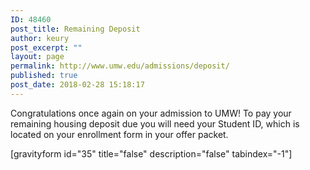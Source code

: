 ```yaml
---
ID: 48460
post_title: Remaining Deposit
author: keury
post_excerpt: ""
layout: page
permalink: http://www.umw.edu/admissions/deposit/
published: true
post_date: 2018-02-28 15:18:17
---
```

Congratulations once again on your admission to UMW! To pay your remaining housing deposit due you will need your Student ID, which is located on your enrollment form in your offer packet.

[gravityform id="35" title="false" description="false" tabindex="-1"]